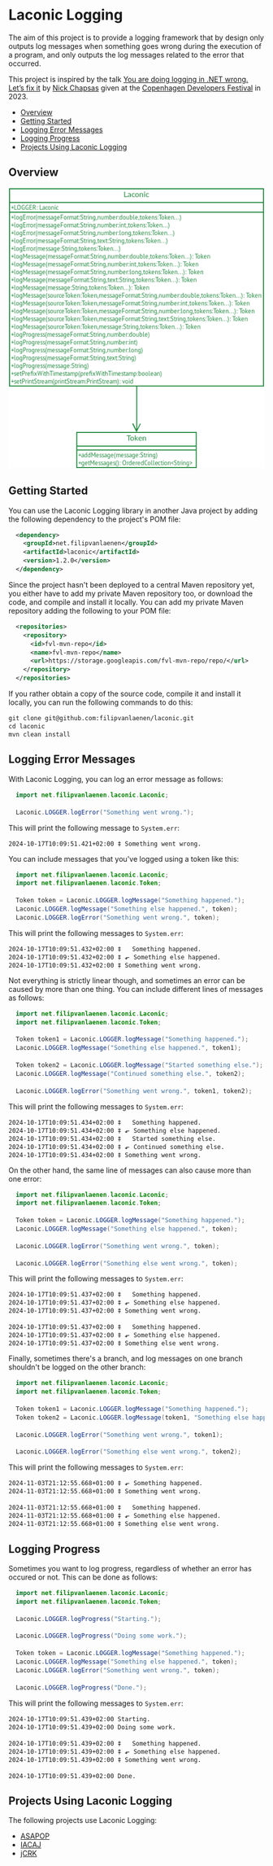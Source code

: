 # Laconic Logging

The aim of this project is to provide a logging framework that by design only outputs log messages when something goes
wrong during the execution of a program, and only outputs the log messages related to the error that occurred.

This project is inspired by the talk
[You are doing logging in .NET wrong. Let’s fix it](https://www.youtube.com/watch?v=Aih9AESZEmo) by
[Nick Chapsas](https://x.com/nickchapsas) given at the [Copenhagen Developers Festival](https://cphdevfest.com/fest) in
2023.

* [Overview](#overview)
* [Getting Started](#getting-started)
* [Logging Error Messages](#logging-error-messages)
* [Logging Progress](#logging-progress)
* [Projects Using Laconic Logging](#projects-using-laconic-logging)

## Overview

![Overview](Overview.png)

## Getting Started

You can use the Laconic Logging library in another Java project by adding the following dependency to the project's POM
file:

```xml
  <dependency>
    <groupId>net.filipvanlaenen</groupId>
    <artifactId>laconic</artifactId>
    <version>1.2.0</version>
  </dependency>
```

Since the project hasn't been deployed to a central Maven repository yet, you either have to add my private Maven
repository too, or download the code, and compile and install it locally. You can add my private Maven repository adding
the following to your POM file:

```xml
  <repositories>
    <repository>
      <id>fvl-mvn-repo</id>
      <name>fvl-mvn-repo</name>
      <url>https://storage.googleapis.com/fvl-mvn-repo/repo/</url>
    </repository>
  </repositories>
```

If you rather obtain a copy of the source code, compile it and install it locally, you can run the following commands to
do this:

```
git clone git@github.com:filipvanlaenen/laconic.git
cd laconic
mvn clean install
```

## Logging Error Messages

With Laconic Logging, you can log an error message as follows:

```java
  import net.filipvanlaenen.laconic.Laconic;

  Laconic.LOGGER.logError("Something went wrong."); 
```

This will print the following message to `System.err`:

```
2024-10-17T10:09:51.421+02:00 ‡ Something went wrong.
```

You can include messages that you've logged using a token like this:

```java
  import net.filipvanlaenen.laconic.Laconic;
  import net.filipvanlaenen.laconic.Token;

  Token token = Laconic.LOGGER.logMessage("Something happened.");
  Laconic.LOGGER.logMessage("Something else happened.", token);
  Laconic.LOGGER.logError("Something went wrong.", token);
```

This will print the following messages to `System.err`:

```
2024-10-17T10:09:51.432+02:00 ‡   Something happened.
2024-10-17T10:09:51.432+02:00 ‡ ⬐ Something else happened.
2024-10-17T10:09:51.432+02:00 ‡ Something went wrong.
```

Not everything is strictly linear though, and sometimes an error can be caused by more than one thing. You can include
different lines of messages as follows:

```java
  import net.filipvanlaenen.laconic.Laconic;
  import net.filipvanlaenen.laconic.Token;

  Token token1 = Laconic.LOGGER.logMessage("Something happened.");
  Laconic.LOGGER.logMessage("Something else happened.", token1);

  Token token2 = Laconic.LOGGER.logMessage("Started something else.");
  Laconic.LOGGER.logMessage("Continued something else.", token2);
  
  Laconic.LOGGER.logError("Something went wrong.", token1, token2);
```

This will print the following messages to `System.err`:

```
2024-10-17T10:09:51.434+02:00 ‡   Something happened.
2024-10-17T10:09:51.434+02:00 ‡ ⬐ Something else happened.
2024-10-17T10:09:51.434+02:00 ‡   Started something else.
2024-10-17T10:09:51.434+02:00 ‡ ⬐ Continued something else.
2024-10-17T10:09:51.434+02:00 ‡ Something went wrong.
```

On the other hand, the same line of messages can also cause more than one error:

```java
  import net.filipvanlaenen.laconic.Laconic;
  import net.filipvanlaenen.laconic.Token;

  Token token = Laconic.LOGGER.logMessage("Something happened.");
  Laconic.LOGGER.logMessage("Something else happened.", token);
 
  Laconic.LOGGER.logError("Something went wrong.", token);

  Laconic.LOGGER.logError("Something else went wrong.", token);
```

This will print the following messages to `System.err`:

```
2024-10-17T10:09:51.437+02:00 ‡   Something happened.
2024-10-17T10:09:51.437+02:00 ‡ ⬐ Something else happened.
2024-10-17T10:09:51.437+02:00 ‡ Something went wrong.

2024-10-17T10:09:51.437+02:00 ‡   Something happened.
2024-10-17T10:09:51.437+02:00 ‡ ⬐ Something else happened.
2024-10-17T10:09:51.437+02:00 ‡ Something else went wrong.
```

Finally, sometimes there's a branch, and log messages on one branch shouldn't be logged on the other branch:

```java
  import net.filipvanlaenen.laconic.Laconic;
  import net.filipvanlaenen.laconic.Token;

  Token token1 = Laconic.LOGGER.logMessage("Something happened.");
  Token token2 = Laconic.LOGGER.logMessage(token1, "Something else happened.");
 
  Laconic.LOGGER.logError("Something went wrong.", token1);

  Laconic.LOGGER.logError("Something else went wrong.", token2);
```

This will print the following messages to `System.err`:

```
2024-11-03T21:12:55.668+01:00 ‡ ⬐ Something happened.
2024-11-03T21:12:55.668+01:00 ‡ Something went wrong.

2024-11-03T21:12:55.668+01:00 ‡   Something happened.
2024-11-03T21:12:55.668+01:00 ‡ ⬐ Something else happened.
2024-11-03T21:12:55.668+01:00 ‡ Something else went wrong.
```

## Logging Progress

Sometimes you want to log progress, regardless of whether an error has occured or not. This can be done as follows:

```java
  import net.filipvanlaenen.laconic.Laconic;
  import net.filipvanlaenen.laconic.Token;

  Laconic.LOGGER.logProgress("Starting.");

  Laconic.LOGGER.logProgress("Doing some work.");

  Token token = Laconic.LOGGER.logMessage("Something happened.");
  Laconic.LOGGER.logMessage("Something else happened.", token);
  Laconic.LOGGER.logError("Something went wrong.", token);

  Laconic.LOGGER.logProgress("Done.");
```

This will print the following messages to `System.err`:

```
2024-10-17T10:09:51.439+02:00 Starting.
2024-10-17T10:09:51.439+02:00 Doing some work.

2024-10-17T10:09:51.439+02:00 ‡   Something happened.
2024-10-17T10:09:51.439+02:00 ‡ ⬐ Something else happened.
2024-10-17T10:09:51.439+02:00 ‡ Something went wrong.

2024-10-17T10:09:51.439+02:00 Done.
```

## Projects Using Laconic Logging

The following projects use Laconic Logging:

* [ASAPOP](https://github.com/filipvanlaenen/asapop)
* [IACAJ](https://github.com/filipvanlaenen/iacaj)
* [jCRK](https://github.com/filipvanlaenen/jcrk)
